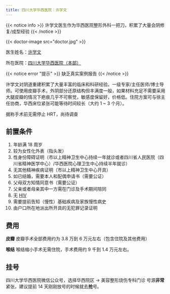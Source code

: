 ```yaml
---
title: 四川大学华西医院｜许学文
---
```


{{< notice info >}}
许学文医生作为华西医院整形外科一把刀，积累了大量会阴修复/成型经验
{{< /notice >}}

{{< doctor-image src="doctor.jpg" >}}

医生姓名：[许学文](https://www.haodf.com/doctor/25624.html)

所在医院：[四川大学华西医院（本部）](https://www.amap.com/place/B001C05YG2)

{{< notice error "提示" >}}
缺乏真实案例报告
{{< /notice >}}

许学文对阴道重建积累了大量丰富的临床和科研经验。一级专家/主任医师/博士导师。可使用皮瓣手术，外阴部分还原结构但丰满度一般，如果材料充足不需要采用大腿皮瓣的情况下疤痕几乎不可察觉，敏感度保留好，价格低。住院方案可与徐主任协商，华西床位紧张可能等待时间较长（大约 1 ~ 3 个月）。

据称手术前无需停止 HRT，尚待调查

## 前置条件

1. 年龄满 18 周岁
1. 较为女性化外表（指头发）
1. 性身份障碍证明（市以上精神卫生中心持续一年就诊或者四川省人民医院（四川省精神医学中心）/华西医院心理卫生中心持续半年就诊）
1. 无其他精神疾病证明（市以上精神卫生中心开具）
1. 如已结婚，需要本人和配偶申请书（需要公证）
1. 父母双方知情同意书（需要公证）
1. 父亲或者母亲其中一方需在门诊及手术期间陪同
1. 无 [HIV](https://zh.wikipedia.org/zh-cn/HIV)
1. 需要提前告知（慢性）基础疾病及家族慢性病史
1. 由户口所在地派出所开具的无犯罪记录证明

## 费用

**皮瓣**
皮瓣手术全部费用约为 3.8 万到 6 万元左右（包含住院及其他费用）

**喉结**
喉结缩小手术无需住院，手术费用约 9 千到 1.4 万元左右。

## 挂号

四川大学华西医院微信公众号，选择华西院区 → 美容整形烧伤专科门诊
号源**非常**紧张，建议提前 14 天刚刚放号的时候就去**抢**号。
